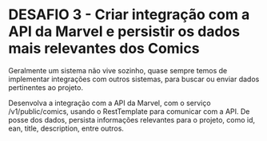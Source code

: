 # DESAFIO 3 - Criar integração com a API da Marvel e persistir os dados mais relevantes dos Comics

Geralmente um sistema não vive sozinho, quase sempre temos de implementar integrações com outros sistemas, para buscar ou enviar dados pertinentes ao projeto.

Desenvolva a integração com a API da Marvel, com o serviço /v1/public/comics, usando o RestTemplate para comunicar com a API. De posse dos dados, persista informações relevantes para o projeto, como id, ean, title, description, entre outros.
